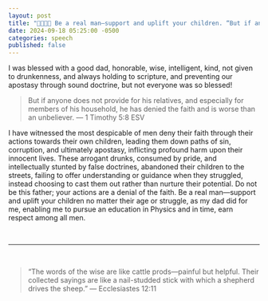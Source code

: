 ```yaml
---
layout: post
title: "👨‍👩‍👧‍👦 Be a real man—support and uplift your children. “But if anyone does not provide for his relatives, and especially for members of his household, he has denied the faith and is worse than an unbeliever.” — The Apostle Paul"
date: 2024-09-18 05:25:00 -0500
categories: speech
published: false
---
```


I was blessed with a good dad, honorable, wise, intelligent, kind, not given to drunkenness, and always holding to scripture, and preventing our apostasy through sound doctrine, but not everyone was so blessed!

> But if anyone does not provide for his relatives, and especially for members of his household, he has denied the faith and is worse than an unbeliever. &mdash; 1 Timothy 5:8 ESV

I have witnessed the most despicable of men deny their faith through their actions towards their own children, leading them down paths of sin, corruption, and ultimately apostasy, inflicting profound harm upon their innocent lives. These arrogant drunks, consumed by pride, and intellectually stunted by false doctrines, abandoned their children to the streets, failing to offer understanding or guidance when they struggled, instead choosing to cast them out rather than nurture their potential. Do not be this father; your actions are a denial of the faith. Be a real man—support and uplift your children no matter their age or struggle, as my dad did for me, enabling me to pursue an education in Physics and in time, earn respect among all men.

<!-- I have witnessed, the most evil of men, deny the faith with their actions upon their own children. These arrogant drunks led their children into lifestyles of sin and corruption and eventually apostasy and causing them great harm!

These same innocent children, he abandoned to the streets out of pride! When they weren't doing well, he did not come to them in understanding, he did not help them understand that they needed education! He kicked them out.

Do not be this dad. YOU DENY THE FAITH. Help your children like a real man! Like my dad did for me, and now I will graduate with an education in Physics and I will be respected among all men. -->

<br>

---

<br>

> “The words of the wise are like cattle prods—painful but helpful. Their collected sayings are like a nail-studded stick with which a shepherd drives the sheep.” ― Ecclesiastes 12:11

<script>
    var refTagger = {
        settings: {
            bibleVersion: 'NLT'
        }
    }; 

    (function(d, t) {
        var n=d.querySelector('[nonce]');
        refTagger.settings.nonce = n && (n.nonce||n.getAttribute('nonce'));
        var g = d.createElement(t), s = d.getElementsByTagName(t)[0];
        g.src = 'https://api.reftagger.com/v2/RefTagger.js';
        g.nonce = refTagger.settings.nonce;
        s.parentNode.insertBefore(g, s);
    }(document, 'script'));
</script>